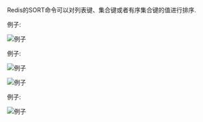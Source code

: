 Redis的SORT命令可以对列表键、集合键或者有序集合键的值进行排序.

例子:

![例子](https://github.com/gdufeZLYL/blog/blob/master/images/20180520153755.png)

例子:

![例子](https://github.com/gdufeZLYL/blog/blob/master/images/20180520153942.png)

![例子](https://github.com/gdufeZLYL/blog/blob/master/images/20180520154022.png)

例子:

![例子](https://github.com/gdufeZLYL/blog/blob/master/images/20180520154107.png)